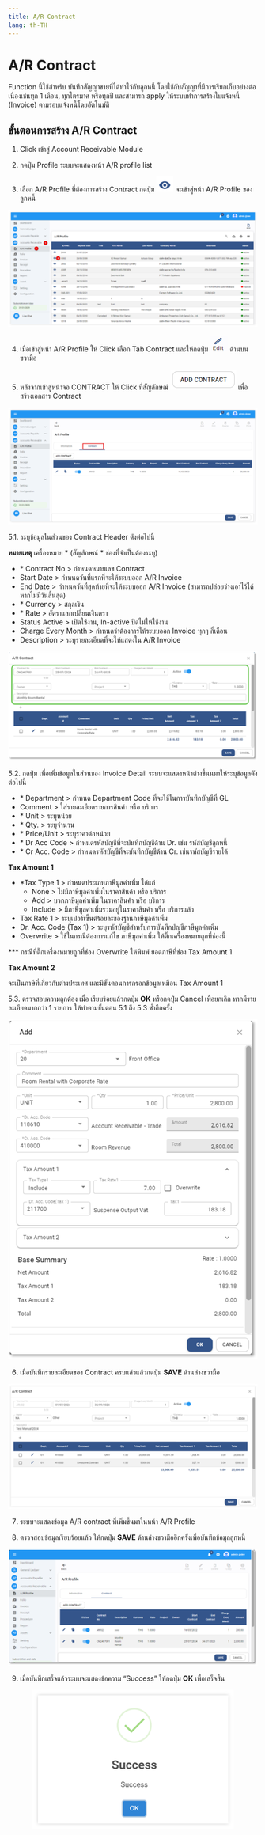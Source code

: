 ```yaml
---
title: A/R Contract
lang: th-TH
---
```


# A/R Contract

Function นี้ใช้สำหรับ บันทึกสัญญาขายที่ได้ทำไว้กับลูกหนี้ โดยใช้กับสัญญาที่มีการเรียกเก็บอย่างต่อเนื่องเช่นทุก 1 เดือน, ทุกไตรมาศ หรือทุกปี และสามารถ apply ให้ระบบทำการสร้างใบแจ้งหนี้ (Invoice) ตามรอบแจ้งหนี้โดยอัตโนมัติ

## ขั้นตอนการสร้าง A/R Contract

1. Click เข้าสู่ Account Receivable Module

2. กดปุ่ม Profile ระบบจะแสดงหน้า A/R profile list

3. เลือก A/R Profile ที่ต้องการสร้าง Contract กดปุ่ม <img src="./visibility.png" style="display: inline-block;" /> จะเข้าสู่หน้า A/R Profile ของลูกหนี้

![alt text](image-25.png)

4. เมื่อเข้าสู่หน้า A/R Profile ให้ Click เลือก Tab Contract และให้กดปุ่ม <img src="../public/edit_icon.png" style="display: inline-block;" /> ด้านบนขวามือ

5. หลังจากเข้าสู่หน้าจอ CONTRACT ให้ Click ที่สัญลักษณ์ <img src="./image-26.png" style="display: inline-block;" /> เพื่อสร้างเอกสาร Contract

![alt text](image-27.png)

5.1. ระบุข้อมูลในส่วนของ Contract Header ดังต่อไปนี้

**หมายเหตุ** เครื่องหมาย <span class="asterisk">\*</span>
(สัญลักษณ์ \* ช่องที่จำเป็นต้องระบุ)

- <span class="asterisk">\*</span> Contract No > กำหนดหมายเลข Contract
- Start Date > กำหนดวันที่แรกที่จะให้ระบบออก A/R Invoice
- End Date > กำหนดวันที่สุดท้ายที่จะให้ระบบออก A/R Invoice (สามารถปล่อยว่างเอาไว้ได้
  หากไม่มีวันสิ้นสุด)
- <span class="asterisk">\*</span> Currency > สกุลเงิน
- <span class="asterisk">\*</span> Rate > อัตราแลกเปลี่ยนเงินตรา
- Status Active > เปิดใช้งาน, In-active ปิดไม่ให้ใช้งาน
- Charge Every Month > กำหนดว่าต้องการให้ระบบออก Invoice ทุกๆ กี่เดือน
- Description > ระบุรายละเอียดที่จะให้แสดงใน A/R Invoice

![alt text](image-28.png)

5.2. กดปุ่ม เพื่อเพิ่มข้อมูลในส่วนของ Invoice Detail ระบบจะแสดงหน้าต่างขึ้นนมาให้ระบุข้อมูลดังต่อไปนี้

- <span class="asterisk">\*</span> Department > กำหนด Department Code ที่จะใช้ในการบันทึกบัญชีที่ GL
- Comment > ใส่รายละเอียดรายการสินค้า หรือ บริการ
- <span class="asterisk">\*</span> Unit > ระบุหน่วย
- <span class="asterisk">\*</span> Qty. > ระบุจำนวน
- <span class="asterisk">\*</span> Price/Unit > ระบุราคาต่อหน่วย
- <span class="asterisk">\*</span> Dr Acc Code > กำหนดรหัสบัญชีที่จะบันทึกบัญชีด้าน Dr. เช่น รหัสบัญชีลูกหนี้
- <span class="asterisk">\*</span> Cr Acc. Code > กำหนดรหัสบัญชีที่จะบันทึกบัญชีด้าน Cr. เช่นรหัสบัญชีรายได้

**Tax Amount 1**

- \*Tax Type 1 > กำหนดประเภทภาษีมูลค่าเพิ่ม ได้แก่
  - None > ไม่มีภาษีมูลค่าเพิ่มในราคาสินค้า หรือ บริการ
  - Add > บวกภาษีมูลค่าเพิ่ม ในราคาสินค้า หรือ บริการ
  - Include > มีภาษีมูลค่าเพิ่มรวมอยู่ในราคาสินค้า หรือ บริการแล้ว
- Tax Rate 1 > ระบุเปอร์เซ็นต์ร้อยละของฐานภาษีมูลค่าเพิ่ม
- Dr. Acc. Code (Tax 1) > ระบุรหัสบัญชีสำหรับการบันทึกบัญชีภาษีมูลค่าเพิ่ม
- Overwrite > ใช้ในกรณีต้องการแก้ไข ภาษีมูลค่าเพิ่ม ให้ติ๊กเครื่องหมายถูกที่ช่องนี้

\*\*\* กรณีที่ติ๊กเครื่องหมายถูกที่ช่อง Overwrite ให้พิมพ์ ยอดภาษีที่ช่อง Tax Amount 1

**Tax Amount 2**

จะเป็นภาษีที่เกี่ยวกับต่างประเทศ และมีขั้นตอนการกรอกข้อมูลเหมือน Tax Amount 1

5.3. ตรวจสอบความถูกต้อง เมื่อ เรียบร้อยแล้วกดปุ่ม **<span class="btn">OK</span>** หรือกดปุ่ม Cancel เพื่อยกเลิก
หากมีรายละเอียดมากกว่า 1 รายการ ให้ทำตามขั้นตอน 5.1 ถึง 5.3 ซ้ำอีกครั้ง

![alt text](image-29.png)

6. เมื่อบันทึกรายละเอียดของ Contract ครบแล้วแล้วกดปุ่ม **<span class="btn">SAVE</span>** ด้านล่างขวามือ

![alt text](image-30.png)

7. ระบบจะแสดงข้อมูล A/R contract ที่เพิ่มขึ้นมาในหน้า A/R Profile

8. ตรวจสอบข้อมูลเรียบร้อยแล้ว ให้กดปุ่ม **<span class="btn">SAVE</span>** ด้านล่างขวามืออีกครั้งเพื่อบันทึกข้อมูลลูกหนี้

![alt text](image-31.png)

9. เมื่อบันทึกเสร็จแล้วระบบจะแสดงข้อความ “Success” ให้กดปุ่ม **<span class="btn">OK</span>** เพื่อเสร็จสิ้น

<p align="center">
    <img src="./image-6.png"  />
</p>
